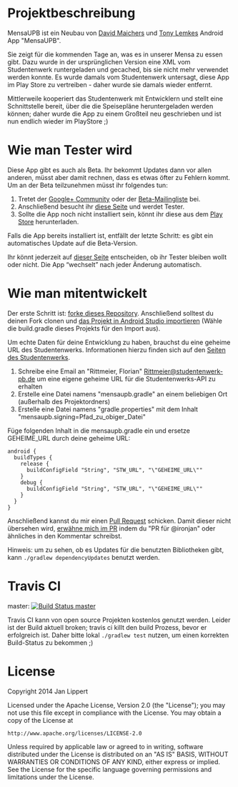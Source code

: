 # Projektbeschreibung

MensaUPB ist ein Neubau von [David Maichers](https://plus.google.com/112214633916360855280) und
[Tony Lemkes](https://plus.google.com/104836562609964067147) Android App "MensaUPB".

Sie zeigt für die kommenden Tage an, was es in unserer Mensa zu essen gibt. Dazu wurde in der
ursprünglichen Version eine XML vom Studentenwerk runtergeladen und gecached, bis sie nicht mehr
verwendet werden konnte. Es wurde damals vom Studentenwerk untersagt, diese App im Play Store zu
vertreiben - daher wurde sie damals wieder entfernt.

Mittlerweile kooperiert das Studentenwerk mit Entwicklern und stellt eine Schnittstelle bereit,
über die die Speisepläne heruntergeladen werden können; daher wurde die App zu einem Großteil neu
geschrieben und ist nun endlich wieder im PlayStore ;)

# Wie man Tester wird

Diese App gibt es auch als Beta. Ihr bekommt Updates dann vor allen anderen, müsst aber damit rechnen,
dass es etwas öfter zu Fehlern kommt. Um an der Beta teilzunehmen müsst ihr folgendes tun:

 1. Tretet der [Google+ Community](https://plus.google.com/communities/100748776402713947129) oder
    der [Beta-Mailingliste](https://groups.google.com/d/forum/mensa-upb-beta) bei.
 1. Anschließend besucht ihr [diese Seite](https://play.google.com/apps/testing/de.ironjan.mensaupb)
    und werdet Tester.
 1. Sollte die App noch nicht installiert sein, könnt ihr diese aus dem [Play Store](https://play.google.com/store/apps/details?id=de.ironjan.mensaupb&ah=mtuRGeIHXZJvg6tT3jRCpoTO8fE)
    herunterladen.

Falls die App bereits installiert ist, entfällt der letzte Schritt: es gibt ein automatisches Update
auf die Beta-Version.

Ihr könnt jederzeit auf [dieser Seite](https://play.google.com/apps/testing/de.ironjan.mensaupb)
entscheiden, ob ihr Tester bleiben wollt oder nicht. Die App “wechselt” nach jeder Änderung
automatisch.

# Wie man mitentwickelt

Der erste Schritt ist: [forke dieses Repository](https://help.github.com/articles/using-pull-requests/).
Anschließend solltest du deinen Fork clonen und [das Projekt in Android Studio importieren](http://stackoverflow.com/questions/27570516/how-to-open-an-existing-project-in-android-studio)
(Wähle die build.gradle dieses Projekts für den Import aus).

Um echte Daten für deine Entwicklung zu haben, brauchst du eine geheime URL des Studentenwerks.
Informationen hierzu finden sich auf den [Seiten des Studentenwerks](http://www.studentenwerk-pb.de/gastronomie/rahmenbedingungen-fuer-speiseplan-nutzung/).

1. Schreibe eine Email an "Rittmeier, Florian" <Rittmeier@studentenwerk-pb.de> um eine eigene
geheime URL für die Studentenwerks-API zu erhalten
2. Erstelle eine Datei namens "mensaupb.gradle" an einem beliebigen Ort (außerhalb des Projektordners)
3. Erstelle eine Datei namens "gradle.properties" mit dem Inhalt "mensaupb.signing=Pfad_zu_obiger_Datei"

Füge folgenden Inhalt in die mensaupb.gradle ein und ersetze GEHEIME_URL durch deine geheime URL:

```
android {
  buildTypes {
    release {
      buildConfigField "String", "STW_URL", "\"GEHEIME_URL\""
    }
    debug {
      buildConfigField "String", "STW_URL", "\"GEHEIME_URL\""
    }
  }
}
```

Anschließend kannst du mir einen [Pull Request](https://help.github.com/articles/using-pull-requests/)
schicken. Damit dieser nicht übersehen wird, [erwähne mich im PR](https://github.com/blog/821) indem
du "PR für @ironjan" oder ähnliches in den Kommentar schreibst.

Hinweis: um zu sehen, ob es Updates für die benutzten Bibliotheken gibt, kann
```./gradlew dependencyUpdates``` benutzt werden.

# Travis CI

master: [![Build Status master](https://travis-ci.org/ironjan/MensaUPB.svg?branch=master)](https://travis-ci.org/ironjan/MensaUPB)

Travis CI kann von open source Projekten kostenlos genutzt werden. Leider ist der Build aktuell
broken; travis ci killt den build Prozess, bevor er erfolgreich ist. Daher bitte lokal
```./gradlew test``` nutzen, um einen korrekten Build-Status zu bekommen ;)

# License

Copyright 2014 Jan Lippert

Licensed under the Apache License, Version 2.0 (the "License");
you may not use this file except in compliance with the License.
You may obtain a copy of the License at

    http://www.apache.org/licenses/LICENSE-2.0

Unless required by applicable law or agreed to in writing, software
distributed under the License is distributed on an "AS IS" BASIS,
WITHOUT WARRANTIES OR CONDITIONS OF ANY KIND, either express or implied.
See the License for the specific language governing permissions and
limitations under the License.
